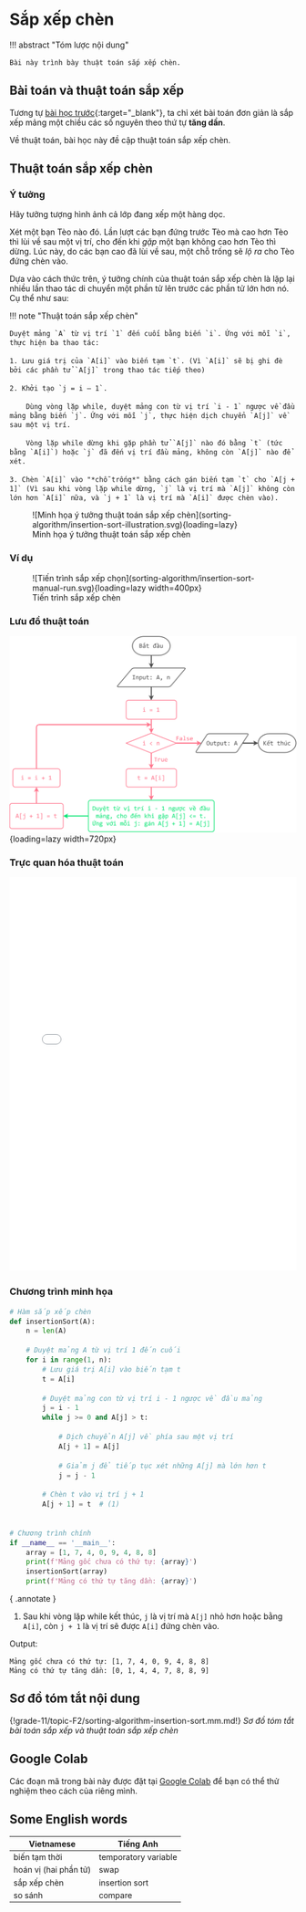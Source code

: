 # Sắp xếp chèn

!!! abstract "Tóm lược nội dung"

    Bài này trình bày thuật toán sắp xếp chèn.

## Bài toán và thuật toán sắp xếp

Tương tự [bài học trước](../topic-F2/sorting-algorithm-selection-sort.md/#bai-toan-va-thuat-toan-sap-xep){:target="_blank"}, ta chỉ xét bài toán đơn giản là sắp xếp mảng một chiều các số nguyên theo thứ tự **tăng dần**.

Về thuật toán, bài học này đề cập thuật toán sắp xếp chèn.

## Thuật toán sắp xếp chèn

### Ý tưởng

Hãy tưởng tượng hình ảnh cả lớp đang xếp một hàng dọc.

Xét một bạn Tèo nào đó. Lần lượt các bạn đứng trước Tèo mà cao hơn Tèo thì lùi về sau một vị trí, cho đến khi *gặp* một bạn không cao hơn Tèo thì dừng. Lúc này, do các bạn cao đã lùi về sau, một chỗ trống sẽ *lộ ra* cho Tèo đứng chèn vào.   

Dựa vào cách thức trên, ý tưởng chính của thuật toán sắp xếp chèn là lặp lại nhiều lần thao tác di chuyển một phần tử lên trước các phần tử lớn hơn nó. Cụ thể như sau:


!!! note "Thuật toán sắp xếp chèn"

    Duyệt mảng `A` từ vị trí `1` đến cuối bằng biến `i`. Ứng với mỗi `i`, thực hiện ba thao tác:

    1. Lưu giá trị của `A[i]` vào biến tạm `t`. (Vì `A[i]` sẽ bị ghi đè bởi các phần tử `A[j]` trong thao tác tiếp theo)
    
    2. Khởi tạo `j = i – 1`.

        Dùng vòng lặp while, duyệt mảng con từ vị trí `i - 1` ngược về đầu mảng bằng biến `j`. Ứng với mỗi `j`, thực hiện dịch chuyển `A[j]` về sau một vị trí.
        
        Vòng lặp while dừng khi gặp phần tử `A[j]` nào đó bằng `t` (tức bằng `A[i]`) hoặc `j` đã đến vị trí đầu mảng, không còn `A[j]` nào để xét.
    
    3. Chèn `A[i]` vào "*chỗ trống*" bằng cách gán biến tạm `t` cho `A[j + 1]` (Vì sau khi vòng lặp while dừng, `j` là vị trí mà `A[j]` không còn lớn hơn `A[i]` nữa, và `j + 1` là vị trí mà `A[i]` được chèn vào).

<figure markdown="span">
![Minh họa ý tưởng thuật toán sắp xếp chèn](sorting-algorithm/insertion-sort-illustration.svg){loading=lazy}
<figcaption>Minh họa ý tưởng thuật toán sắp xếp chèn</figcaption>
</figure>

### Ví dụ

<figure markdown="span">
![Tiến trình sắp xếp chọn](sorting-algorithm/insertion-sort-manual-run.svg){loading=lazy width=400px}
<figcaption>Tiến trình sắp xếp chèn</figcaption>
</figure>

### Lưu đồ thuật toán

![Lưu đồ thuật toán sắp xếp chèn](sorting-algorithm/insertion-sort-flowchart.svg){loading=lazy width=720px}

### Trực quan hóa thuật toán

<div>
    <iframe width="100%" height="690px" frameBorder=0 src="../visualize/insertion-sort.html"></iframe>
</div>   

### Chương trình minh họa

``` py linenums="1"
# Hàm sắp xếp chèn
def insertionSort(A):
    n = len(A)

    # Duyệt mảng A từ vị trí 1 đến cuối
    for i in range(1, n):        
        # Lưu giá trị A[i] vào biến tạm t
        t = A[i]       
        
        # Duyệt mảng con từ vị trí i - 1 ngược về đầu mảng
        j = i - 1
        while j >= 0 and A[j] > t:
            
            # Dịch chuyển A[j] về phía sau một vị trí
            A[j + 1] = A[j]

            # Giảm j để tiếp tục xét những A[j] mà lớn hơn t
            j = j - 1
        
        # Chèn t vào vị trí j + 1
        A[j + 1] = t  # (1)


# Chương trình chính
if __name__ == '__main__':
    array = [1, 7, 4, 0, 9, 4, 8, 8]
    print(f'Mảng gốc chưa có thứ tự: {array}')
    insertionSort(array)
    print(f'Mảng có thứ tự tăng dần: {array}')
```
{ .annotate }

1.  Sau khi vòng lặp while kết thúc, `j` là vị trí mà `A[j]` nhỏ hơn hoặc bằng `A[i]`, còn `j + 1` là vị trí sẽ được `A[i]` đứng chèn vào.

Output:

```pycon
Mảng gốc chưa có thứ tự: [1, 7, 4, 0, 9, 4, 8, 8]
Mảng có thứ tự tăng dần: [0, 1, 4, 4, 7, 8, 8, 9]
```

## Sơ đồ tóm tắt nội dung

{!grade-11/topic-F2/sorting-algorithm-insertion-sort.mm.md!}
*Sơ đồ tóm tắt bài toán sắp xếp và thuật toán sắp xếp chèn*

## Google Colab

Các đoạn mã trong bài này được đặt tại <a href="https://colab.research.google.com/drive/1zkDywixSi1Le7XikA4njlg72Kpz5E7dY?usp=sharing" target="_blank">Google Colab</a> để bạn có thể thử nghiệm theo cách của riêng mình.

## Some English words

| Vietnamese | Tiếng Anh | 
| --- | --- |
| biến tạm thời | temporatory variable |
| hoán vị (hai phần tử) | swap |
| sắp xếp chèn | insertion sort |
| so sánh | compare |